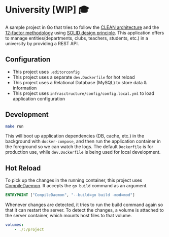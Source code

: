 # University [WIP] 🎓

A sample project in Go that tries to follow the [CLEAN architecture][clean-architecture] and the [12-factor methodology][12-factor-app] using [SOLID design principle][solid-design-principle]. This application offers to manage entities(departments, clubs, teachers, students, etc.) in a university by providing a REST API.

## Configuration

* This project uses `.editorconfig`
* This project uses a separate `dev.Dockerfile` for hot reload
* This project uses a Relational Database (MySQL) to store data & information
* This project uses `infrasctructure/config/config.local.yml` to load application configuration

## Development

```bash
make run
```

This will boot up application dependencies (DB, cache, etc.) in the background with `docker-compose`, and then run the application container in the foreground so we can watch the logs. The default `Dockerfile` is for production use, while `dev.Dockerfile` is being used for local development.

## Hot Reload

To pick up the changes in the running container, this project uses [CompileDaemon][compile-daemon]. It accepts the `go build` command as an argument.

```Dockerfile
ENTRYPOINT ["CompileDaemon", "--build=go build -mod=mod"]
```

Whenever changes are detected, it tries to run the build command again so that it can restart the server. To detect the changes, a volume is attached to the server container, which mounts host files to that volume.

```yml
volumes:
    - ./:/project
```

<!-- external links -->
[clean-architecture]: https://blog.cleancoder.com/uncle-bob/2012/08/13/the-clean-architecture.html
[12-factor-app]: https://en.wikipedia.org/wiki/Twelve-Factor_App_methodology
[solid-design-principle]: https://en.wikipedia.org/wiki/SOLID
[compile-daemon]: https://github.com/githubnemo/CompileDaemon
